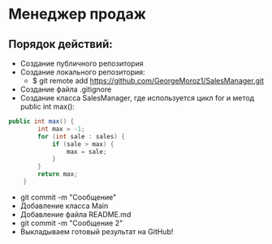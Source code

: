 # Менеджер продаж

## Порядок действий:

* Создание публичного репозитория
* Создание локального репозитория:
    * $ git remote add https://github.com/GeorgeMoroz1/SalesManager.git
* Создание файла .gitignore
* Создание класса SalesManager, где используется цикл for и метод public int max():
```java
public int max() {
        int max = -1;
        for (int sale : sales) {
            if (sale > max) {
                max = sale;
            }
        }
        return max;
    }
```
* git commit -m "Сообщение"
* Добавление класса Main
* Добавление файла README.md
* git commit -m "Сообщение 2"
* Выкладываем готовый результат на GitHub!